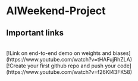 # AIWeekend-Project
## Important links
<br>
[!Link on end-to-end demo on weights and biases](https://www.youtube.com/watch?v=tHAFujRhZLA)
<br>
[!Create your first github repo and push your code](https://www.youtube.com/watch?v=f26KI43FK58)
